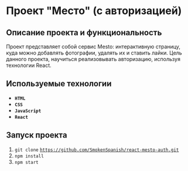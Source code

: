 # Проект "Место" (с авторизацией)

## Описание проекта и функциональность

Проект представляет собой сервис Mesto: интерактивную страницу, куда можно добавлять фотографии, удалять их и ставить лайки.
Цель данного проекта, научиться реализовывать авторизацию, используя технологии React.

## Используемые технологии

* __`HTML`__
* __`CSS`__
* __`JavaScript`__
* __`React`__

## Запуск проекта

1. `git clone` [`https://github.com/SmokenSpanish/react-mesto-auth.git`](https://github.com/SmokenSpanish/react-mesto-auth.git)
2. `npm install`
3. `npm start`

